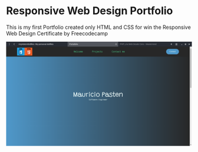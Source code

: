 # Responsive Web Design Portfolio

This is my first Portfolio created only HTML and CSS for win the Responsive Web Design Certificate by Freecodecamp

![Preview](./.screenshots/preview-portfolio.png)